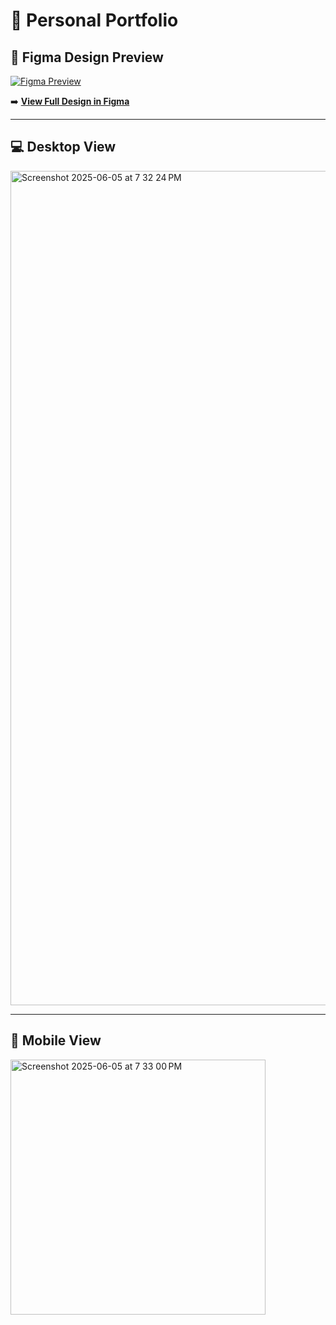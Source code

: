 # 💼 Personal Portfolio

## 🧩 Figma Design Preview

[![Figma Preview](https://github.com/user-attachments/assets/9a979dfd-94b9-4660-8c6f-ec9e404b1fca)](https://github.com/user-attachments/assets/9a979dfd-94b9-4660-8c6f-ec9e404b1fca)


➡️ [**View Full Design in Figma**](https://www.figma.com/proto/4LteC8WapAz8pwxhac4fYC/PORTFOLIO?node-id=2406-718&p=f&viewport=-1282%2C-561%2C0.13&t=26T7HaZZtlI2fGZ4-1&scaling=scale-down-width&content-scaling=fixed&starting-point-node-id=2406%3A718&show-proto-sidebar=1)

---

## 💻 Desktop View

<img width="1335" alt="Screenshot 2025-06-05 at 7 32 24 PM" src="https://github.com/user-attachments/assets/e63b94e4-45cf-4852-bf77-228d960259b2" />

---

## 📱 Mobile View

<img width="408" alt="Screenshot 2025-06-05 at 7 33 00 PM" src="https://github.com/user-attachments/assets/e773c600-1330-4bfc-a8b8-ba0f65c759ab" />
